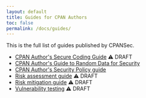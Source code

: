 ```yaml
---
layout: default
title: Guides for CPAN Authors
toc: false
permalink: /docs/guides/
---
```


This is the full list of guides published by CPANSec.

* [CPAN Author's Secure Coding Guide](cpan-author-guide.md) ⚠️  DRAFT
* [CPAN Author's Guide to Random Data for Security](random-data-for-security.md)
* [CPAN Author's Security Policy guide](security-policy-for-authors.md)
* [Risk assessment guide](risk-assessment-guide.md) ⚠️  DRAFT
* [Risk mitigation guide](risk-mitigation-guide.md) ⚠️  DRAFT
* [Vulnerability testing](vulnerability-testing.md) ⚠️  DRAFT
